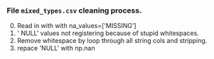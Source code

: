 ### File `mixed_types.csv` cleaning process. 

0. Read in with with na_values=['MISSING']
0. ' NULL' values not registering because of stupid whitespaces. 
0. Remove whitespace by loop through all string cols and stripping. 
0. repace 'NULL' with np.nan
